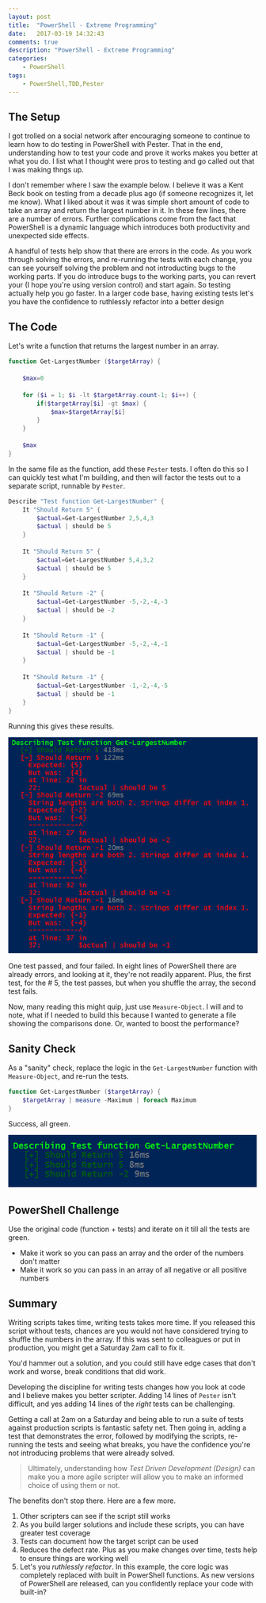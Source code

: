 ```yaml
---
layout: post
title:  "PowerShell - Extreme Programming"
date:   2017-03-19 14:32:43
comments: true
description: "PowerShell - Extreme Programming"
categories: 
    - PowerShell
tags: 
    - PowerShell,TDD,Pester
---
```


## The Setup
I got trolled on a social network after encouraging someone to continue to learn how to do testing in PowerShell with Pester. That in the end, understanding how to test your code and prove it works makes you better at what you do. I list what I thought were pros to testing and go called out that I was making thngs up.

I don't remember where I saw the example below. I believe it was a Kent Beck book on testing from a decade plus ago (if someone recognizes it, let me know). What I liked about it was it was simple short amount of code to take an array and return the largest number in it. In these few lines, there are a number of errors. Further complications come from the fact that PowerShell is a dynamic language which introduces both productivity and unexpected side effects.

A handful of tests help show that there are errors in the code. As you work through solving the errors, and re-running the tests with each change, you can see yourself solving the problem and not introducting bugs to the working parts. If you do introduce bugs to the working parts, you can revert your (I hope you're using version control) and start again. So testing actually help you go faster. In a larger code base, having existing tests let's you have the confidence to ruthlessly refactor into a better design

## The Code
Let's write a function that returns the largest number in an array.

```powershell
function Get-LargestNumber ($targetArray) {
    
    $max=0

    for ($i = 1; $i -lt $targetArray.count-1; $i++) {
        if($targetArray[$i] -gt $max) {
            $max=$targetArray[$i]
        }
    }

    $max
}
```

In the same file as the function, add these `Pester` tests. I often do this so I can quickly test what I'm building, and then will factor the tests out to a separate script, runnable by `Pester`.

```powershell
Describe "Test function Get-LargestNumber" {
    It "Should Return 5" {
        $actual=Get-LargestNumber 2,5,4,3
        $actual | should be 5
    }

    It "Should Return 5" {
        $actual=Get-LargestNumber 5,4,3,2
        $actual | should be 5
    }

    It "Should Return -2" {
        $actual=Get-LargestNumber -5,-2,-4,-3 
        $actual | should be -2
    }

    It "Should Return -1" {
        $actual=Get-LargestNumber -5,-2,-4,-1 
        $actual | should be -1
    }

    It "Should Return -1" {
        $actual=Get-LargestNumber -1,-2,-4,-5 
        $actual | should be -1
    }
}
```

Running this gives these results.

![](/images/posts/GetLargestNumberPester.png)

One test passed, and four failed. In eight lines of PowerShell there are already errors, and looking at it, they're not readily apparent. Plus, the first test, for the # 5, the test passes, but when you shuffle the array, the second test fails.

Now, many reading this might quip, just use `Measure-Object`. I will and to note, what if I needed to build this because I wanted to generate a file showing the comparisons done. Or, wanted to boost the performance?

## Sanity Check
As a "sanity" check, replace the logic in the `Get-LargestNumber` function with `Measure-Object`, and re-run the tests.

```powershell
function Get-LargestNumber ($targetArray) {
    $targetArray | measure -Maximum | foreach Maximum
}
```

Success, all green.

![](/images/posts/CorrectGetLargestNumberPester.png)

## PowerShell Challenge
Use the original code (function + tests) and iterate on it till all the tests are green.

* Make it work so you can pass an array and the order of the numbers don't matter
* Make it work so you can pass in an array of all negative or all positive numbers

## Summary
Writing scripts takes time, writing tests takes more time. If you released this script without tests, chances are you would not have considered trying to shuffle the numbers in the array. If this was sent to colleagues or put in production, you might get a Saturday 2am call to fix it.

You'd hammer out a solution, and you could still have edge cases that don't work and worse, break conditions that did work.

Developing the discipline for writing tests changes how you look at code and I believe makes you better scripter. Adding 14 lines of `Pester` isn't difficult, and yes adding 14 lines of the *right* tests can be challenging. 

Getting a call at 2am on a Saturday and being able to run a suite of tests against production scripts is fantastic safety net. Then going in, adding a test that demonstrates the error, followed by modifying the scripts, re-running the tests and seeing what breaks, you have the confidence you're not introducing problems that were already solved.

> Ultimately, understanding how *Test Driven Development (Design)* can make you a more agile scripter will allow you to make an informed choice of using them or not.

The benefits don't stop there. Here are a few more.

1. Other scripters can see if the script still works
1. As you build larger solutions and include these scripts, you can have greater test coverage
1. Tests can document how the target script can be used
1. Reduces the defect rate. Plus as you make changes over time, tests help to ensure things are working well
1. Let's you *ruthlessly refactor*. In this example, the core logic was completely replaced with built in PowerShell functions. As new versions of PowerShell are released, can you confidently replace your code with built-in?